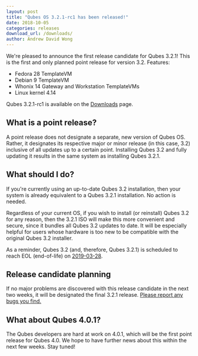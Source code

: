 ```yaml
---
layout: post
title: "Qubes OS 3.2.1-rc1 has been released!"
date: 2018-10-05
categories: releases
download_url: /downloads/
author: Andrew David Wong
---
```


We're pleased to announce the first release candidate for Qubes 3.2.1!
This is the first and only planned point release for version 3.2.
Features:

- Fedora 28 TemplateVM
- Debian 9 TemplateVM
- Whonix 14 Gateway and Workstation TemplateVMs
- Linux kernel 4.14

Qubes 3.2.1-rc1 is available on the [Downloads] page.


What is a point release?
------------------------

A point release does not designate a separate, new version of Qubes OS.
Rather, it designates its respective major or minor release (in this
case, 3.2) inclusive of all updates up to a certain point. Installing
Qubes 3.2 and fully updating it results in the same system as installing
Qubes 3.2.1.


What should I do?
-----------------

If you're currently using an up-to-date Qubes 3.2 installation, then
your system is already equivalent to a Qubes 3.2.1 installation. No
action is needed.

Regardless of your current OS, if you wish to install (or reinstall)
Qubes 3.2 for any reason, then the 3.2.1 ISO will make this more
convenient and secure, since it bundles all Qubes 3.2 updates to date.
It will be especially helpful for users whose hardware is too new to be
compatible with the original Qubes 3.2 installer.

As a reminder, Qubes 3.2 (and, therefore, Qubes 3.2.1) is scheduled to
reach EOL (end-of-life) on [2019-03-28].


Release candidate planning
-------------------------

If no major problems are discovered with this release candidate in the
next two weeks, it will be designated the final 3.2.1 release. [Please
report any bugs you find.][reporting-bugs]


What about Qubes 4.0.1?
-----------------------

The Qubes developers are hard at work on 4.0.1, which will be the first
point release for Qubes 4.0. We hope to have further news about this
within the next few weeks. Stay tuned!


[Downloads]: /downloads/
[2019-03-28]: /doc/supported-releases/#qubes-os
[reporting-bugs]: /doc/issue-tracking/

